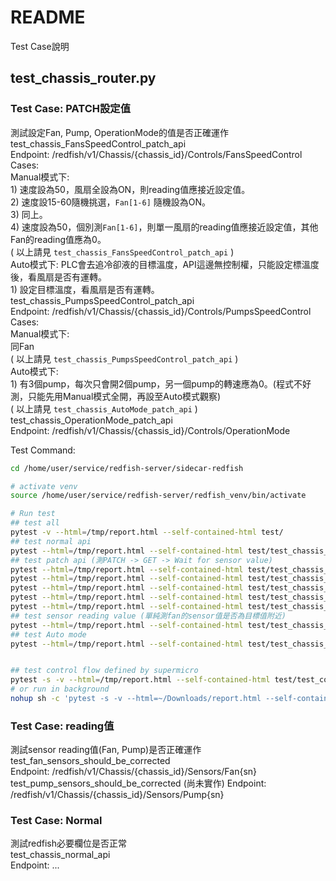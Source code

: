 # README #

Test Case說明  

## test_chassis_router.py
### Test Case: PATCH設定值
測試設定Fan, Pump, OperationMode的值是否正確運作  
    test_chassis_FansSpeedControl_patch_api  
        Endpoint: /redfish/v1/Chassis/{chassis_id}/Controls/FansSpeedControl  
        Cases:  
            Manual模式下:  
                1) 速度設為50，風扇全設為ON，則reading值應接近設定值。  
                2) 速度設15-60隨機挑選，`Fan[1-6]` 隨機設為ON。  
                3) 同上。  
                4) 速度設為50，個別測`Fan[1-6]`，則單一風扇的reading值應接近設定值，其他Fan的reading值應為0。  
                ( 以上請見 `test_chassis_FansSpeedControl_patch_api` )  
            Auto模式下: PLC會去追冷卻液的目標溫度，API這邊無控制權，只能設定標溫度後，看風扇是否有運轉。  
                1) 設定目標溫度，看風扇是否有運轉。  
    test_chassis_PumpsSpeedControl_patch_api  
        Endpoint: /redfish/v1/Chassis/{chassis_id}/Controls/PumpsSpeedControl    
        Cases:  
            Manual模式下:  
                同Fan  
                ( 以上請見 `test_chassis_PumpsSpeedControl_patch_api` )  
            Auto模式下:   
                1) 有3個pump，每次只會開2個pump，另一個pump的轉速應為0。(程式不好測，只能先用Manual模式全開，再設至Auto模式觀察)  
                ( 以上請見 `test_chassis_AutoMode_patch_api` )  
    test_chassis_OperationMode_patch_api  
        Endpoint: /redfish/v1/Chassis/{chassis_id}/Controls/OperationMode    

Test Command:
```bash
cd /home/user/service/redfish-server/sidecar-redfish

# activate venv
source /home/user/service/redfish-server/redfish_venv/bin/activate

# Run test
## test all
pytest -v --html=/tmp/report.html --self-contained-html test/
## test normal api
pytest --html=/tmp/report.html --self-contained-html test/test_chassis_router.py::test_chassis_normal_api
## test patch api (測PATCH -> GET -> Wait for sensor value)
pytest --html=/tmp/report.html --self-contained-html test/test_chassis_router.py::test_chassis_Fan_patch_api
pytest --html=/tmp/report.html --self-contained-html test/test_chassis_router.py::test_chassis_Fan_patch_api[testcase0] # 只跑第0個case
pytest --html=/tmp/report.html --self-contained-html test/test_chassis_router.py::test_chassis_Pump_patch_api
pytest --html=/tmp/report.html --self-contained-html test/test_chassis_router.py::test_chassis_Pump_patch_api[testcase0] # 只跑第0個case
pytest --html=/tmp/report.html --self-contained-html test/test_chassis_router.py::test_chassis_OperationMode_patch_api
## test sensor reading value (單純測fan的sensor值是否為目標值附近)
pytest --html=/tmp/report.html --self-contained-html test/test_chassis_router.py::test_fan_sensors_should_be_corrected
## test Auto mode
pytest --html=/tmp/report.html --self-contained-html test/test_chassis_router.py::test_chassis_AutoMode_patch_api


## test control flow defined by supermicro
pytest -s -v --html=/tmp/report.html --self-contained-html test/test_control_flow_defined_by_supermicro.py::test_supermicro_defined_test_cases__patch_and_get | tee /tmp/report.log
# or run in background
nohup sh -c 'pytest -s -v --html=~/Downloads/report.html --self-contained-html test/test_control_flow_defined_by_supermicro.py::test_supermicro_defined_test_cases__patch_and_get | tee ~/Downloads/report.log' > ~/Downloads/report.nohup.log 2>&1 &
```

### Test Case: reading值
測試sensor reading值(Fan, Pump)是否正確運作  
    test_fan_sensors_should_be_corrected  
        Endpoint: /redfish/v1/Chassis/{chassis_id}/Sensors/Fan{sn}  
    test_pump_sensors_should_be_corrected (尚未實作) 
        Endpoint: /redfish/v1/Chassis/{chassis_id}/Sensors/Pump{sn}  

### Test Case: Normal 
測試redfish必要欄位是否正常  
    test_chassis_normal_api  
        Endpoint: ...  


